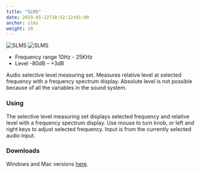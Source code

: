 ```yaml
---
title: "SLMS"
date: 2019-05-22T10:52:22+01:00
anchor: slms
weight: 20
---
```


![SLMS][1] ![SLMS][2]

 * Frequency range 10Hz - 25KHz
 * Level -80dB &ndash; +3dB

Audio selective level measuring set. Measures relative level at
selected frequency with a frequency spectrum display. Absolute level
is not possible because of all the variables in the sound system.

### Using
The selective level measuring set displays selected frequency and
relative level with a frequency spectrum display. Use mouse to turn
knob, or left and right keys to adjust selected frequency. Input is
from the currently selected audio input.

### Downloads
Windows and Mac versions [here][3].

 [1]: images/SLMS.png
 [2]: images/SLMS-swift.png
 [3]: https://github.com/billthefarmer/audiotools/releases (https://github.com/billthefarmer/audiotools/releases)
